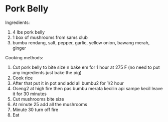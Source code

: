 # Pork Belly

Ingredients:
1. 4 lbs pork belly
2. 1 box of mushrooms from sams club
3. bumbu rendang, salt, pepper, garlic, yellow onion, bawang merah, ginger

Cooking methods:
1. Cut pork belly to bite size n bake em for 1 hour at 275 F (no need to put any ingredients just bake the pig)
2. Cook rice
3. After that put it in pot and add all bumbu2 for 1/2 hour
4. Oseng2 at high fire then pas bumbu merata kecilin api sampe kecil leave it for 30 minutes
5. Cut mushrooms bite size
6. At minute 25 add all the mushrooms
7. Minute 30 turn off fire
8. Eat
